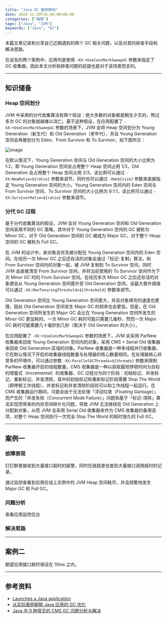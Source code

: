 ```yaml
---
title: "Java GC 案例两则"
date: 2020-11-20T16:40:00+08:00
categories: ["编程"]
tags: ["Java", "JVM"]
keywords: ["Java", "GC"]
---
```


本篇文章记录和分享自己近期遇到的两个 GC 相关问题，以及对其的排查手段和解决思路。<!--more-->

在谈及的两个案例中，应用均是使用 `-XX:+UseConcMarkSweepGC` 参数来指定了 GC 收集器，因此本文分析和排查问题的前提也是对于该场景而言的。

---

## 知识储备

### Heap 空间划分

JVM 中采用的分代收集算法有两个假设：绝大多数的对象都是朝生夕灭的，熬过多次 GC 的对象就越难以消亡。基于这种假设，在应用配置了 `-XX:+UseConcMarkSweepGC` 参数的场景下，JVM 会将 Heap 空间划分为 Young Generation（新生代）和 Old Generation（老年代），并且 Young Generation 空间会再被划分为 Eden、From Survivor 和 To Survivor，如下图所示：

![image](/images/JavaGC案例两则/java-heap.svg)

在默认情况下，Young Generation 空间与 Old Generation 空间的大小比例为 1:2，即 Young Generation 空间会占用整个 Heap 空间占用 1/3，Old Generation 会占用整个 Heap 空间占用 2/3，该比例可以通过 `-XX:NewRatio=${ratio}` 参数来调节，同时也可以通过 `-Xmn${size}` 参数来直接指定 Young Generation 空间的大小。Young Generation 空间内的 Eden 空间与 From Survivor 空间、To Survivor 空间的大小比例为 8:1:1，该比例可以通过 `-XX:SurvivorRatio=${ratio}` 参数来调节。

### 分代 GC 过程

基于分代收集算法的假设，JVM 会对 Young Generation 空间和 Old Generation 空间采用不同的 GC 策略，其中对于 Young Generation 空间的 GC 被称为 Minor GC，对于 Old Generation 空间的 GC 被成为 Major GC，对于整个 Heap 空间的 GC 被称为 Full GC。

在 JVM 的设计中，新对象会优先被分配在 Young Generation 空间内的 Eden 空间。在经历一次 Minor GC 之后还存活的对象会通过「标记-复制」算法，和 From Survivor 空间内的对象一起，被 JVM 复制到 To Survivor 空间，同时 JVM 会直接清空 From Survivor 空间，并将当前使用的 To Survivor 空间作为下次 Minor GC 时的 From Survivor 空间。在经历多次 Minor GC 之后还存活的对象便会从 Young Generation 空间晋升至 Old Generation 空间，该最大晋升阈值可以通过 `-XX:MaxTenuringThreshold=${threshold}` 参数来调节。

Old Generation 空间比 Young Generation 空间更大，并且对象填充的速度也更慢，因此 Old Generation 空间发生 Major GC 的频率也会更低。但是，在 Old Generation 空间所发生的 Major GC 会比在 Young Generation 空间所发生的 Minor GC 更加耗时。一次 Minor GC 耗时可能只需要几毫秒，然而一次 Major GC 耗时可能需要几十毫秒到几秒（取决于 Old Generation 的大小）。

在应用配置了 `-XX:+UseConcMarkSweepGC` 参数的场景下，JVM 会采用 ParNew 收集器来回收 Young Generation 空间内的对象，采用 CMS + Serial Old 收集器来回收 Old Generation 区域的对象。ParNew 收集器是一种多线程并行收集器，它在默认情况下开启的收集器线程数量与处理器的核心数量相同。在处理器核心非常多的环境中，可以通过参数 `-XX:ParallelGCThreads=${threads}` 参数来限制 ParNew 收集器开启的线程数量。CMS 收集器是一种以获取最短停顿时间为目标的增量式（Incremental）的收集器，GC 过程分为四个阶段：初始标记、并发标记、重新标记、并发清除，其中的初始标记和重新标记阶段需要 Stop The World（即停顿工作线程），并发标记和并发清除阶段则可以和工作线程一起运行。在 CMS 收集器运行期间，可能会由于无法处理「浮动垃圾（Floating Garbage）」而产生的「并发失败（Concurrent Mode Failure）」问题和基于「标记-清除」算法实现而带来的内存空间碎片化问题，导致 JVM 无法继续在 Old Generation 上分配新对象，从而 JVM 会采用 Serial Old 收集器来作为 CMS 收集器的备用选项，对整个 Heap 空间执行一次完全 Stop The World 的耗时很久的 Full GC。

---

## 案例一

### 故障表现

钉钉群里接收到大量接口超时的报警，同时在链路里也查到大量接口调用超时的记录。

通过监控查看到应用在线上实例中的 JVM Heap 空间耗尽，并且频繁地发生 Major GC 和 Full GC。

### 问题分析

查看应用监控后台

### 解决思路

---

## 案例二

期望应用接口耗时保证在 10ms 之内，

---

## 参考资料

- [Launches a Java application](https://docs.oracle.com/javase/8/docs/technotes/tools/unix/java.html)
- [从实际案例聊聊 Java 应用的 GC 优化](https://tech.meituan.com/2017/12/29/jvm-optimize.html)
- [Java 中 9 种常见的 CMS GC 问题分析与解决](https://tech.meituan.com/2020/11/12/java-9-cms-gc.html)
